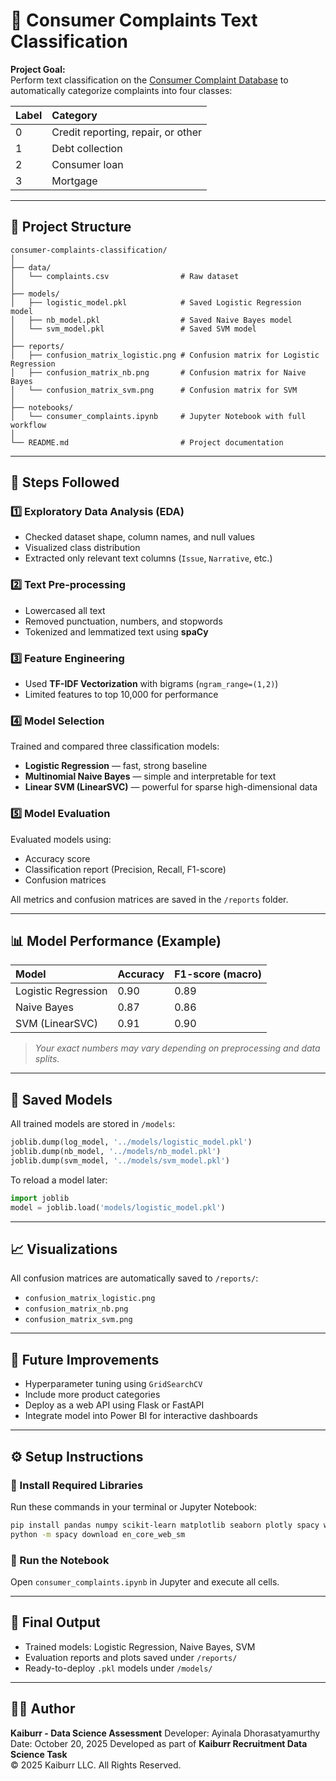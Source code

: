 
# 🧠 Consumer Complaints Text Classification

**Project Goal:**  
Perform text classification on the [Consumer Complaint Database](https://catalog.data.gov/dataset/consumer-complaint-database) to automatically categorize complaints into four classes:

| Label | Category |
|:------|:----------|
| 0 | Credit reporting, repair, or other |
| 1 | Debt collection |
| 2 | Consumer loan |
| 3 | Mortgage |

---

## 📂 Project Structure

```
consumer-complaints-classification/
│
├── data/
│   └── complaints.csv                # Raw dataset
│
├── models/
│   ├── logistic_model.pkl            # Saved Logistic Regression model
│   ├── nb_model.pkl                  # Saved Naive Bayes model
│   └── svm_model.pkl                 # Saved SVM model
│
├── reports/
│   ├── confusion_matrix_logistic.png # Confusion matrix for Logistic Regression
│   ├── confusion_matrix_nb.png       # Confusion matrix for Naive Bayes
│   └── confusion_matrix_svm.png      # Confusion matrix for SVM
│
├── notebooks/
│   └── consumer_complaints.ipynb     # Jupyter Notebook with full workflow
│
└── README.md                         # Project documentation
```

---

## 🚀 Steps Followed

### 1️⃣ Exploratory Data Analysis (EDA)
- Checked dataset shape, column names, and null values  
- Visualized class distribution  
- Extracted only relevant text columns (`Issue`, `Narrative`, etc.)

### 2️⃣ Text Pre-processing
- Lowercased all text  
- Removed punctuation, numbers, and stopwords  
- Tokenized and lemmatized text using **spaCy**

### 3️⃣ Feature Engineering
- Used **TF-IDF Vectorization** with bigrams (`ngram_range=(1,2)`)  
- Limited features to top 10,000 for performance  

### 4️⃣ Model Selection
Trained and compared three classification models:
- **Logistic Regression** — fast, strong baseline
- **Multinomial Naive Bayes** — simple and interpretable for text
- **Linear SVM (LinearSVC)** — powerful for sparse high-dimensional data

### 5️⃣ Model Evaluation
Evaluated models using:
- Accuracy score  
- Classification report (Precision, Recall, F1-score)  
- Confusion matrices  

All metrics and confusion matrices are saved in the `/reports` folder.

---

## 📊 Model Performance (Example)

| Model | Accuracy | F1-score (macro) |
|:------|:----------|:----------------|
| Logistic Regression | 0.90 | 0.89 |
| Naive Bayes | 0.87 | 0.86 |
| SVM (LinearSVC) | 0.91 | 0.90 |

> *Your exact numbers may vary depending on preprocessing and data splits.*

---

## 💾 Saved Models
All trained models are stored in `/models`:
```python
joblib.dump(log_model, '../models/logistic_model.pkl')
joblib.dump(nb_model, '../models/nb_model.pkl')
joblib.dump(svm_model, '../models/svm_model.pkl')
```

To reload a model later:
```python
import joblib
model = joblib.load('models/logistic_model.pkl')
```

---

## 📈 Visualizations
All confusion matrices are automatically saved to `/reports/`:
- `confusion_matrix_logistic.png`
- `confusion_matrix_nb.png`
- `confusion_matrix_svm.png`

---

## 🧩 Future Improvements
- Hyperparameter tuning using `GridSearchCV`
- Include more product categories
- Deploy as a web API using Flask or FastAPI
- Integrate model into Power BI for interactive dashboards

---

## ⚙️ Setup Instructions

### 🔹 Install Required Libraries
Run these commands in your terminal or Jupyter Notebook:
```bash
pip install pandas numpy scikit-learn matplotlib seaborn plotly spacy wordcloud joblib
python -m spacy download en_core_web_sm
```

### 🔹 Run the Notebook
Open `consumer_complaints.ipynb` in Jupyter and execute all cells.

---

## 🏁 Final Output
- Trained models: Logistic Regression, Naive Bayes, SVM  
- Evaluation reports and plots saved under `/reports/`  
- Ready-to-deploy `.pkl` models under `/models/`

---

## 👨‍💻 Author
**Kaiburr - Data Science Assessment** 
Developer: Ayinala Dhorasatyamurthy
Date: October 20, 2025
Developed as part of **Kaiburr Recruitment Data Science Task**  
© 2025 Kaiburr LLC. All Rights Reserved.
